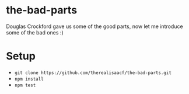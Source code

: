 # the-bad-parts
Douglas Crockford gave us some of the good parts, now let me introduce some of the bad ones :)

# Setup
* `git clone https://github.com/therealisaacf/the-bad-parts.git`
* `npm install`
* `npm test`